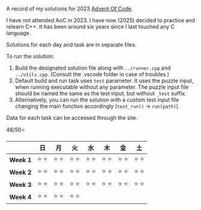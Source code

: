 A record of my solutions for 2023 [Advent Of Code](https://adventofcode.com/2023 "AoC").

I have not attended AoC in 2023. I have now (2025) decided to practice and relearn C++. It has been around six years since I last touched any C language.

Solutions for each day and task are in separate files.

To run the solution:
1. Build the designated solution file along with `../runner.cpp` and `../utils.cpp`. (Consult the .vscode folder in case of troubles.)
2. Default build and run task uses `test` parameter. It uses the puzzle input, when running executable without any parameter. The puzzle input file should be named the same as the test input, but without `_test` suffix.
3. Alternatively, you can run the solution with a custom test input file changing the main function accordingly (`test_run()` -> `run(path)`).

Data for each task can be accessed through the site.

48/50⭐

|            | 日 | 月 | 火 | 水 | 木 | 金 | 土 |
|:-----------|-------|-------|-------|-------|-------|-------|-------|
| **Week 1** |⭐&nbsp;⭐|⭐&nbsp;⭐|⭐&nbsp;⭐|⭐&nbsp;⭐|⭐&nbsp;⭐|⭐&nbsp;⭐|⭐&nbsp;⭐|
| **Week 2** |⭐&nbsp;⭐|⭐&nbsp;⭐|⭐&nbsp;⭐|⭐&nbsp;⭐|⭐&nbsp;⭐|⭐&nbsp;⭐|⭐&nbsp;⭐|
| **Week 3** |⭐&nbsp;⭐|⭐&nbsp;⭐|⭐&nbsp;⭐|⭐&nbsp;⭐|⭐&nbsp;⭐|⭐&nbsp;⭐|⭐&nbsp;⭐|
| **Week 4** |⭐&nbsp;⭐|⭐&nbsp;⭐|⭐&nbsp;⭐|&nbsp;|&nbsp;&nbsp;|||

<!-- An estimated rundown of the time invested in each day puzzle (includes coding and coding-adjacent activities). -->
<!-- 
```
Day  1 | ████████ 69
Day  2 | ███████████████ 128
Day  3 | ███████████ 90
Day  4 | █████████ 75
Day  5 | ███████ 60
Day  6 | ███████████ 90
Day  7 | ██████████████████████████████ 250
Day  8 | ███████████ 89
Day  9 | ███████████████████████████████████████ 322
Day 10 | ████████████ 98
Day 11 | ████████████ 100
Day 12 | ██████████████████████ 183
Day 13 | █████████████ 110
Day 14 | █████████████████████ 178
Day 15 | ██████████████████████ 181
Day 16 | ██████████████████████████████ 253
Day 17 | ███████████████████████████████████ 295
Day 18 | █████████ 73
Day 19 | █████████████████████████████ 244
Day 20 | █████████████████ 140
Day 21 | █████████████████████████████████████████████████████████████████ 543
Day 22 | ███████████████████ 159
Day 23 | █████████████████████████████████████████████ 376
Day 24 | ██████████████████████████████████████████████████████ 451
Day 25 | █████████ 75
``` -->